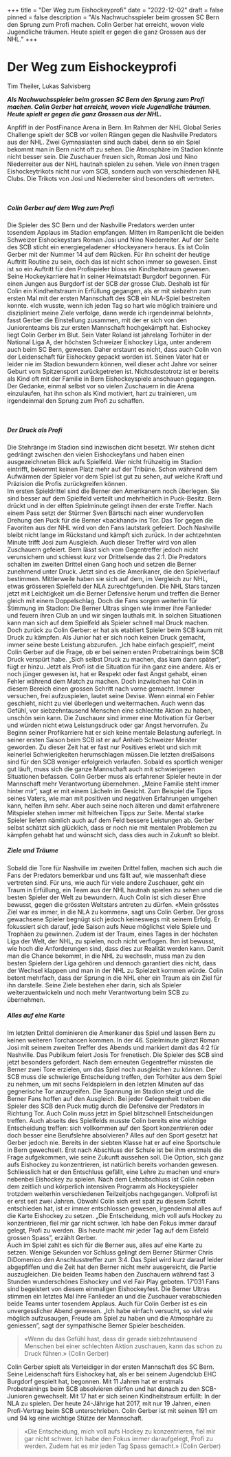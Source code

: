 +++
title = "Der Weg zum Eishockeyprofi"
date = "2022-12-02"
draft = false
pinned = false
description = "Als Nachwuchsspieler beim grossen SC Bern den Sprung zum Profi machen. Colin Gerber hat erreicht, wovon viele Jugendliche träumen. Heute spielt er gegen die ganz Grossen aus der NHL."
+++
# Der Weg zum Eishockeyprofi

Tim Theiler, Lukas Salvisberg

***Als Nachwuchsspieler beim grossen SC Bern den Sprung zum Profi machen. Colin Gerber hat erreicht, wovon viele Jugendliche träumen. Heute spielt er gegen die ganz Grossen aus der NHL.***

Anpfiff in der PostFinance Arena in Bern. Im Rahmen der NHL Global Series Challenge spielt der SCB vor vollen Rängen gegen die Nashville Predators aus der NHL. Zwei Gymnasiasten sind auch dabei, denn so ein Spiel bekommt man in Bern nicht oft zu sehen. Die Atmosphäre im Stadion könnte nicht besser sein. Die Zuschauer freuen sich, Roman Josi und Nino Niederreiter aus der NHL hautnah spielen zu sehen. Viele von ihnen tragen Eishockeytrikots nicht nur vom SCB, sondern auch von verschiedenen NHL Clubs. Die Trikots von Josi und Niederreiter sind besonders oft vertreten.

 

##### Colin Gerber auf dem Weg zum Profi

Die Spieler des SC Bern und der Nashville Predators werden unter tosendem Applaus im Stadion empfangen. Mitten im Rampenlicht die beiden Schweizer Eishockeystars Roman Josi und Nino Niederreiter. Auf der Seite des SCB sticht ein energiegeladener «Hockeyaner» heraus. Es ist Colin Gerber mit der Nummer 14 auf dem Rücken. Für ihn scheint der heutige Auftritt Routine zu sein, doch das ist nicht schon immer so gewesen. Einst ist so ein Auftritt für den Profispieler bloss ein Kindheitstraum gewesen. Seine Hockeykarriere hat in seiner Heimatstadt Burgdorf begonnen. Für einen Jungen aus Burgdorf ist der SCB *der* grosse Club. Deshalb ist für Colin ein Kindheitstraum in Erfüllung gegangen, als er mit siebzehn zum ersten Mal mit der ersten Mannschaft des SCB ein NLA-Spiel bestreiten konnte. «Ich wusste, wenn ich jeden Tag so hart wie möglich trainiere und diszipliniert meine Ziele verfolge, dann werde ich irgendeinmal belohnt», fasst Gerber die Einstellung zusammen, mit der er sich von den Juniorenteams bis zur ersten Mannschaft hochgekämpft hat. Eishockey liegt Colin Gerber im Blut. Sein Vater Roland ist jahrelang Torhüter in der National Liga A, der höchsten Schweizer Eishockey Liga, unter anderem auch beim SC Bern, gewesen. Daher erstaunt es nicht, dass auch Colin von der Leidenschaft für Eishockey gepackt worden ist. Seinen Vater hat er leider nie im Stadion bewundern können, weil dieser acht Jahre vor seiner Geburt vom Spitzensport zurückgetreten ist. Nichtsdestotrotz ist er bereits als Kind oft mit der Familie in Bern Eishockeyspiele anschauen gegangen. Der Gedanke, einmal selbst vor so vielen Zuschauern in die Arena einzulaufen, hat ihn schon als Kind motiviert, hart zu trainieren, um irgendeinmal den Sprung zum Profi zu schaffen.

 

##### Der Druck als Profi

Die Stehränge im Stadion sind inzwischen dicht besetzt. Wir stehen dicht gedrängt zwischen den vielen Eishockeyfans und haben einen ausgezeichneten Blick aufs Spielfeld. Wer nicht frühzeitig im Stadion eintrifft, bekommt keinen Platz mehr auf der Tribüne. Schon während dem Aufwärmen der Spieler vor dem Spiel ist gut zu sehen, auf welche Kraft und Präzision die Profis zurückgreifen können.\
Im ersten Spieldrittel sind die Berner den Amerikanern noch überlegen. Sie sind besser auf dem Spielfeld verteilt und mehrheitlich in Puck-Besitz. Bern drückt und in der elften Spielminute gelingt ihnen der erste Treffer. Nach einem Pass setzt der Stürmer Sven Bärtschi nach einer wundervollen Drehung den Puck für die Berner «backhand» ins Tor. Das Tor gegen die Favoriten aus der NHL wird von den Fans lautstark gefeiert. Doch Nashville bleibt nicht lange im Rückstand und kämpft sich zurück. In der achtzehnten Minute trifft Josi zum Ausgleich. Auch dieser Treffer wird von allen Zuschauern gefeiert. Bern lässt sich vom Gegentreffer jedoch nicht verunsichern und schiesst kurz vor Drittelsende das 2:1. Die Predators schalten im zweiten Drittel einen Gang hoch und setzen die Berner zunehmend unter Druck. Jetzt sind es die Amerikaner, die den Spielverlauf bestimmen. Mittlerweile haben sie sich auf dem, im Vergleich zur NHL, etwas grösseren Spielfeld der NLA zurechtgefunden. Die NHL Stars tanzen jetzt mit Leichtigkeit um die Berner Defensive herum und treffen die Berner gleich mit einem Doppelschlag. Doch die Fans sorgen weiterhin für Stimmung im Stadion: Die Berner Ultras singen wie immer ihre Fanlieder und feuern ihren Club an und wir singen lauthals mit. In solchen Situationen kann man sich auf dem Spielfeld als Spieler schnell mal Druck machen. Doch zurück zu Colin Gerber: er hat als etabliert Spieler beim SCB kaum mit Druck zu kämpfen. Als Junior hat er sich noch keinen Druck gemacht, immer seine beste Leistung abzurufen. „Ich habe einfach gespielt“, meint Colin Gerber auf die Frage, ob er bei seinen ersten Probetrainings beim SCB Druck verspürt habe. „Sich selbst Druck zu machen, das kam dann später“, fügt er hinzu. Jetzt als Profi ist die Situation für ihn ganz eine andere. Als er noch jünger gewesen ist, hat er Respekt oder fast Angst gehabt, einen Fehler während dem Match zu machen. Doch inzwischen hat Colin in diesem Bereich einen grossen Schritt nach vorne gemacht. Immer versuchen, frei aufzuspielen, lautet seine Devise. Wenn einmal ein Fehler geschieht, nicht zu viel überlegen und weitermachen. Auch wenn das Gefühl, vor siebzehntausend Menschen eine schlechte Aktion zu haben, unschön sein kann. Die Zuschauer sind immer eine Motivation für Gerber und würden nicht etwa Leistungsdruck oder gar Angst hervorrufen. Zu Beginn seiner Profikarriere hat er sich keine mentale Belastung auferlegt. In seiner ersten Saison beim SCB ist er auf Anhieb Schweizer Meister geworden. Zu dieser Zeit hat er fast nur Positives erlebt und sich mit keinerlei Schwierigkeiten herumschlagen müssen.Die letzten dreiSaisons sind für den SCB weniger erfolgreich verlaufen. Sobald es sportlich weniger gut läuft, muss sich die ganze Mannschaft auch mit schwierigeren Situationen befassen. Colin Gerber muss als erfahrener Spieler heute in der Mannschaft mehr Verantwortung übernehmen. „Meine Familie steht immer hinter mir“, sagt er mit einem Lächeln im Gesicht. Zum Beispiel die Tipps seines Vaters, wie man mit positiven und negativen Erfahrungen umgehen kann, helfen ihm sehr. Aber auch seine noch älteren und damit erfahrenere Mitspieler stehen immer mit hilfreichen Tipps zur Seite. Mental starke Spieler liefern nämlich auch auf dem Feld bessere Leistungen ab. Gerber selbst schätzt sich glücklich, dass er noch nie mit mentalen Problemen zu kämpfen gehabt hat und wünscht sich, dass dies auch in Zukunft so bleibt.



##### **Ziele und Träume**

Sobald die Tore für Nashville im zweiten Drittel fallen, machen sich auch die Fans der Predators bemerkbar und uns fällt auf, wie massenhaft diese vertreten sind. Für uns, wie auch für viele andere Zuschauer, geht ein Traum in Erfüllung, ein Team aus der NHL hautnah spielen zu sehen und die besten Spieler der Welt zu bewundern. Auch Colin ist sich dieser Ehre bewusst, gegen die grössten Weltstars antreten zu dürfen. «Mein grösstes Ziel war es immer, in die NLA zu kommen», sagt uns Colin Gerber. Der gross gewachsene Spieler begnügt sich jedoch keineswegs mit seinem Erfolg. Er fokussiert sich darauf, jede Saison aufs Neue möglichst viele Spiele und Trophäen zu gewinnen. Zudem ist der Traum, eines Tages in der höchsten Liga der Welt, der NHL, zu spielen, noch nicht verflogen. Ihm ist bewusst, wie hoch die Anforderungen sind, dass dies zur Realität werden kann. Damit man die Chance bekommt, in die NHL zu wechseln, muss man zu den besten Spielern der Liga gehören und dennoch garantiert dies nicht, dass der Wechsel klappen und man in der NHL zu Spielzeit kommen würde. Colin betont mehrfach, dass der Sprung in die NHL eher ein Traum als ein Ziel für ihn darstelle. Seine Ziele bestehen eher darin, sich als Spieler weiterzuentwickeln und noch mehr Verantwortung beim SCB zu übernehmen.   



##### **Alles auf eine Karte**

Im letzten Drittel dominieren die Amerikaner das Spiel und lassen Bern zu keinen weiteren Torchancen kommen. In der 46. Spielminute glänzt Roman Josi mit seinem zweiten Treffer des Abends und markiert damit das 4:2 für Nashville. Das Publikum feiert Josis Tor frenetisch. Die Spieler des SCB sind jetzt besonders gefordert. Nach dem erneuten Gegentreffer müssten die Berner zwei Tore erzielen, um das Spiel noch ausgleichen zu können. Der SCB muss die schwierige Entscheidung treffen, den Torhüter aus dem Spiel zu nehmen, um mit sechs Feldspielern in den letzten Minuten auf das gegnerische Tor anzugreifen. Die Spannung im Stadion steigt und die Berner Fans hoffen auf den Ausgleich. Bei jeder Gelegenheit treiben die Spieler des SCB den Puck mutig durch die Defensive der Predators in Richtung Tor. Auch Colin muss jetzt im Spiel blitzschnell Entscheidungen treffen. Auch abseits des Spielfelds musste Colin bereits eine wichtige Entscheidung treffen: sich vollkommen auf den Sport konzentrieren oder doch besser eine Berufslehre absolvieren? Alles auf den Sport gesetzt hat Gerber jedoch nie. Bereits in der siebten Klasse hat er auf eine Sportschule in Bern gewechselt. Erst nach Abschluss der Schule ist bei ihm erstmals die Frage aufgekommen, wie seine Zukunft aussehen soll. Die Option, sich ganz aufs Eishockey zu konzentrieren, ist natürlich bereits vorhanden gewesen. Schliesslich hat er den Entschluss gefällt, eine Lehre zu machen und «nur» nebenbei Eishockey zu spielen. Nach dem Lehrabschluss ist Colin neben dem zeitlich und körperlich intensiven Programm als Hockeyspieler trotzdem weiterhin verschiedenen Teilzeitjobs nachgegangen. Vollprofi ist er erst seit zwei Jahren. Obwohl Colin sich erst spät zu diesem Schritt entschieden hat, ist er immer entschlossen gewesen, irgendeinmal alles auf die Karte Eishockey zu setzen. „Die Entscheidung, mich voll aufs Hockey zu konzentrieren, fiel mir gar nicht schwer. Ich habe den Fokus immer darauf gelegt, Profi zu werden.  Bis heute macht mir jeder Tag auf dem Eisfeld grossen Spass”, erzählt Gerber.\
Auch im Spiel zahlt es sich für die Berner aus, alles auf eine Karte zu setzen. Wenige Sekunden vor Schluss gelingt dem Berner Stürmer Chris DiDomenico den Anschlusstreffer zum 3:4. Das Spiel wird kurz darauf leider abgepfiffen und die Zeit hat den Berner nicht mehr ausgereicht, die Partie auszugleichen. Die beiden Teams haben den Zuschauern während fast 3 Stunden wunderschönes Eishockey und viel Fair Play geboten. 17’031 Fans sind begeistert von diesem einmaligen Eishockeyfest. Die Berner Ultras stimmen ein letztes Mal ihre Fanlieder an und die Zuschauer verabschieden beide Teams unter tosendem Applaus. Auch für Colin Gerber ist es ein unvergesslicher Abend gewesen. „Ich habe einfach versucht, so viel wie möglich aufzusaugen, Freude am Spiel zu haben und die Atmosphäre zu geniessen”, sagt der sympathische Berner Spieler bescheiden.



> «Wenn du das Gefühl hast, dass dir gerade siebzehntausend Menschen bei einer schlechten Aktion zuschauen, kann das schon zu Druck führen.» (Colin Gerber)

Colin Gerber spielt als Verteidiger in der ersten Mannschaft des SC Bern. Seine Leidenschaft fürs Eishockey hat, als er bei seinem Jugendclub EHC Burgdorf gespielt hat, begonnen. Mit 11 Jahren hat er erstmals Probetrainings beim SCB absolvieren dürfen und hat danach zu den SCB-Junioren gewechselt. Mit 17 hat er sich seinen Kindheitstraum erfüllt: In der NLA zu spielen. Der heute 24-Jährige hat 2017, mit nur 19 Jahren, einen Profi-Vertrag beim SCB unterschrieben. Colin Gerber ist mit seinen 191 cm und 94 kg eine wichtige Stütze der Mannschaft.

> «Die Entscheidung, mich voll aufs Hockey zu konzentrieren, fiel mir gar nicht schwer. Ich habe den Fokus immer daraufgelegt, Profi zu werden. Zudem hat es mir jeden Tag Spass gemacht.» (Colin Gerber)
